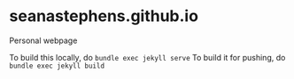 # seanastephens.github.io
Personal webpage

To build this locally, do `bundle exec jekyll serve` 
To build it for pushing, do `bundle exec jekyll build`
